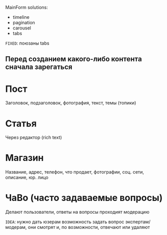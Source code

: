 MainForm solutions:
- timeline
- pagination
- carousel
- tabs

`FIXED`: поюзаны tabs


## Перед созданием какого-либо контента сначала зарегаться

# Пост
Заголовок, подзаголовок, фотография, текст, темы (топики)

# Статья
Через редактор (rich text)

# Магазин 
Название, адрес, телефон, что продает, фотографии, соц. сети, описание, юр. лицо

# ЧаВо (часто задаваемые вопросы)
Делают пользователи, ответы на вопросы проходият модерацию

`IDEA`: нужно дать юзерам возможность задать вопрос экспертам/модерам, они смотрят и, по возможности, отвечают или удаляют
